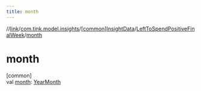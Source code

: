 ```yaml
---
title: month
---
```

//[link](../../../../index.html)/[com.tink.model.insights](../../index.html)/[[common]InsightData](../index.html)/[LeftToSpendPositiveFinalWeek](index.html)/[month](month.html)



# month



[common]\
val [month](month.html): [YearMonth](../../../com.tink.model.time/[common]-year-month/index.html)




